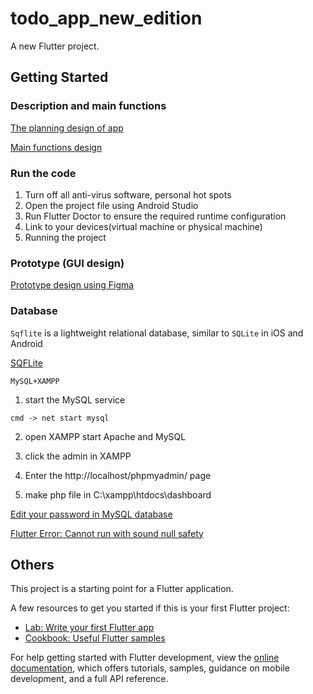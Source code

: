 # todo_app_new_edition

A new Flutter project.

## Getting Started

### Description and main functions  

[The planning design of app](https://github.com/cn666278/task-todo-new-edition/blob/main/FYP_Final.edited.docx)  

[Main functions design](https://github.com/cn666278/task-todo-new-edition/blob/main/Flutter%20Project%20Note.docx)  

### Run the code
1. Turn off all anti-virus software, personal hot spots
2. Open the project file using Android Studio
3. Run Flutter Doctor to ensure the required runtime configuration
4. Link to your devices(virtual machine or physical machine)
5. Running the project   

### Prototype (GUI design)
[Prototype design using Figma](https://www.figma.com/proto/uJzJKBsqYq6PJWWApKvH8D/Task-todo-app?node-id=204%3A1086&scaling=scale-down&page-id=0%3A1&starting-point-node-id=204%3A1086&show-proto-sidebar=1)  

### Database
`Sqflite` is a lightweight relational database, similar to `SQLite` in iOS and Android  

[SQFLite](https://www.jianshu.com/p/e1a0fb3d202a)

`MySQL+XAMPP`
1. start the MySQL service  
```
cmd -> net start mysql 
```
2. open XAMPP start Apache and MySQL

3. click the admin in XAMPP

4. Enter the http://localhost/phpmyadmin/ page  
5. make php file in C:\xampp\htdocs\dashboard
  
[Edit your password in MySQL database](https://blog.csdn.net/qq_52487066/article/details/127009665)  

[Flutter Error: Cannot run with sound null safety](https://zhuanlan.zhihu.com/p/405838959)  

## Others
This project is a starting point for a Flutter application.

A few resources to get you started if this is your first Flutter project:

- [Lab: Write your first Flutter app](https://docs.flutter.dev/get-started/codelab)
- [Cookbook: Useful Flutter samples](https://docs.flutter.dev/cookbook)

For help getting started with Flutter development, view the
[online documentation](https://docs.flutter.dev/), which offers tutorials,
samples, guidance on mobile development, and a full API reference.
